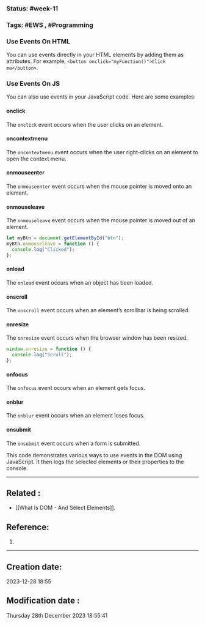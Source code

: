 
### Status: #week-11

### Tags: #EWS  , #Programming 


### Use Events On HTML

You can use events directly in your HTML elements by adding them as attributes. For example, `<button onclick="myFunction()">Click me</button>`.

### Use Events On JS

You can also use events in your JavaScript code. Here are some examples:

#### onclick

The `onclick` event occurs when the user clicks on an element.

#### oncontextmenu

The `oncontextmenu` event occurs when the user right-clicks on an element to open the context menu.

#### onmouseenter

The `onmouseenter` event occurs when the mouse pointer is moved onto an element.

#### onmouseleave

The `onmouseleave` event occurs when the mouse pointer is moved out of an element.

```javascript
let myBtn = document.getElementById("btn");
myBtn.onmouseleave = function () {
  console.log("Clicked");
};
```

#### onload

The `onload` event occurs when an object has been loaded.

#### onscroll

The `onscroll` event occurs when an element’s scrollbar is being scrolled.

#### onresize

The `onresize` event occurs when the browser window has been resized.

```javascript
window.onresize = function () {
  console.log("Scroll");
};
```

#### onfocus

The `onfocus` event occurs when an element gets focus.

#### onblur

The `onblur` event occurs when an element loses focus.

#### onsubmit

The `onsubmit` event occurs when a form is submitted.

This code demonstrates various ways to use events in the DOM using JavaScript. It then logs the selected elements or their properties to the console. 


______________________________________________________________________


## Related : 

- [[What Is DOM - And Select Elements]].

## Reference: 

1.  


---

  ## Creation date: 
  
  2023-12-28 18:55 
  
  
   ## Modification date :
   
   Thursday 28th December 2023 18:55:41